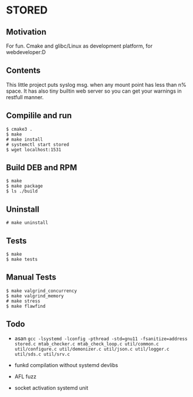 STORED
======

## Motivation
For fun.
Cmake and glibc/Linux as development platform, for webdeveloper:D

## Contents
This little project puts syslog msg. when any mount point has less than n%  space.
It has also tiny builtin web server so you can get your warnings in restfull manner.

## Compilile and run
```
$ cmake3 .
$ make
# make install
# systemctl start stored
$ wget localhost:1531
```

## Build DEB and RPM
```
$ make
$ make package
$ ls ./build
```

## Uninstall
```
# make uninstall
```

## Tests
```
$ make
$ make tests
```

## Manual Tests
```
$ make valgrind_concurrency
$ make valgrind_memory
# make stress
$ make flawfind
```

## Todo
- asan 
  `gcc -lsystemd -lconfig -pthread -std=gnu11 -fsanitize=address stored.c mtab_checker.c mtab_check_loop.c util/common.c util/configure.c util/demonizer.c util/json.c util/logger.c util/sds.c util/srv.c` 

- funkd compilation without systemd devlibs
- AFL fuzz
- socket activation systemd unit